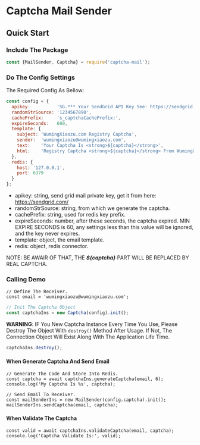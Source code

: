 Captcha Mail Sender
===

## Quick Start

### Include The Package

```js
const {MailSender, Captcha} = require('captcha-mail');
```

### Do The Config Settings

The Required Config As Bellow:

```js
const config = {
  apikey:          'SG.*** Your SendGrid API Key See: https://sendgrid.com/',
  randomStrSource: '1234567890',
  cachePrefix:     's_captchaCachePrefix:',
  expireSeconds:   600,  
  template: {
    subject: 'WumingXiaozu.com Registry Captcha',
    sender:  'wumingxiaozu@wumingxiaozu.com',
    text:    'Your Captcha Is <strong>${captcha}</strong>', 
    html:    'Registry Captcha <strong>${captcha}</strong> From WumingXiaozu.com, Please Enter Into Login Box.',
  },
  redis: {
    host: '127.0.0.1',
    port: 6379
  }
};
```

* apikey: string, send grid mail private key, get it from here: https://sendgrid.com/
* randomStrSource: string, from which we generate the captcha.
* cachePrefix: string, used for redis key prefix.
* expireSeconds: number, after these seconds, the captcha expired. MIN EXPIRE SECONDS is 60, any settings less than this value will be ignored, and the key never expires.
* template: object, the email template.
* redis: object, redis connector.

NOTE: BE AWAIR OF THAT, THE ***${captcha}*** PART WILL BE REPLACED BY REAL CAPTCHA.

### Calling Demo

```
// Define The Receiver.
const email = 'wumingxiaozu@wumingxiaozu.com';
```

```js
// Init The Captcha Object
const captchaIns = new Captcha(config).init();
```

**WARNING**: IF You New Captcha Instance Every Time You Use, Please Destroy The Object With
`destroy()` Method After Usage. If Not, The Connection Object Will Exist Along With The
Application Life Time. 

```js
captchaIns.destroy();
```


#### When Generate Captcha And Send Email

```
// Generate The Code And Store Into Redis.
const captcha = await captchaIns.generateCaptcha(email, 6);
console.log('My Captcha Is %s', captcha);

// Send Email To Receiver.
const mailSenderIns = new MailSender(config.captcha).init();
mailSenderIns.sendCaptcha(email, captcha);
```

#### When Validate The Captcha

```
const valid = await captchaIns.validateCaptcha(email, captcha);
console.log('Captcha Validate Is:', valid);
```

